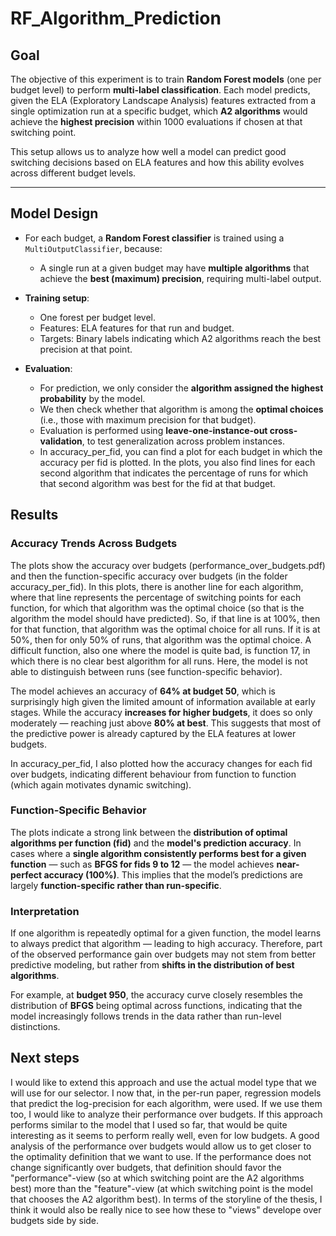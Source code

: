 # RF_Algorithm_Prediction

## Goal

The objective of this experiment is to train **Random Forest models** (one per budget level) to perform **multi-label classification**. Each model predicts, given the ELA (Exploratory Landscape Analysis) features extracted from a single optimization run at a specific budget, which **A2 algorithms** would achieve the **highest precision** within 1000 evaluations if chosen at that switching point.

This setup allows us to analyze how well a model can predict good switching decisions based on ELA features and how this ability evolves across different budget levels. 

---

## Model Design

- For each budget, a **Random Forest classifier** is trained using a `MultiOutputClassifier`, because:
  - A single run at a given budget may have **multiple algorithms** that achieve the **best (maximum) precision**, requiring multi-label output.

- **Training setup**:
  - One forest per budget level.
  - Features: ELA features for that run and budget.
  - Targets: Binary labels indicating which A2 algorithms reach the best precision at that point.

- **Evaluation**:
  - For prediction, we only consider the **algorithm assigned the highest probability** by the model.
  - We then check whether that algorithm is among the **optimal choices** (i.e., those with maximum precision for that budget).
  - Evaluation is performed using **leave-one-instance-out cross-validation**, to test generalization across problem instances.
  - In accuracy_per_fid, you can find a plot for each budget in which the accuracy per fid is plotted. In the plots, you also find lines for each second algorithm that indicates the percentage of runs for which that second algorithm was best for the fid at that budget.



## Results
### Accuracy Trends Across Budgets
The plots show the accuracy over budgets (performance_over_budgets.pdf) and then the function-specific accuracy over budgets (in the folder accuracy_per_fid). In this plots, there is another line for each algorithm, where that line represents the percentage of switching points for each function, for which that algorithm was the optimal choice (so that is the algorithm the model should have predicted). So, if that line is at 100%, then for that function, that algorithm was the optimal choice for all runs. If it is at 50%, then for only 50% of runs, that algorithm was the optimal choice. A difficult function, also one where the model is quite bad, is function 17, in which there is no clear best algorithm for all runs. Here, the model is not able to distinguish between runs (see function-specific behavior).

The model achieves an accuracy of **64% at budget 50**, which is surprisingly high given the limited amount of information available at early stages. While the accuracy **increases for higher budgets**, it does so only moderately — reaching just above **80% at best**. This suggests that most of the predictive power is already captured by the ELA features at lower budgets.

In accuracy_per_fid, I also plotted how the accuracy changes for each fid over budgets, indicating different behaviour from function to function (which again motivates dynamic switching).

### Function-Specific Behavior

The plots indicate a strong link between the **distribution of optimal algorithms per function (fid)** and the **model's prediction accuracy**. In cases where a **single algorithm consistently performs best for a given function** — such as **BFGS for fids 9 to 12** — the model achieves **near-perfect accuracy (100%)**. This implies that the model’s predictions are largely **function-specific rather than run-specific**.

### Interpretation

If one algorithm is repeatedly optimal for a given function, the model learns to always predict that algorithm — leading to high accuracy. Therefore, part of the observed performance gain over budgets may not stem from better predictive modeling, but rather from **shifts in the distribution of best algorithms**.

For example, at **budget 950**, the accuracy curve closely resembles the distribution of **BFGS** being optimal across functions, indicating that the model increasingly follows trends in the data rather than run-level distinctions.

## Next steps
I would like to extend this approach and use the actual model type that we will use for our selector. I now that, in the per-run paper, regression models that predict the log-precision for each algorithm, were used. If we use them too, I would like to analyze their performance over budgets. If this approach performs similar to the model that I used so far, that would be quite interesting as it seems to perform really well, even for low budgets. A good analysis of the performance over budgets would allow us to get closer to the optimality definition that we want to use. If the performance does not change significantly over budgets, that definition should favor the "performance"-view (so at which switching point are the A2 algorithms best) more than the "feature"-view (at which switching point is the model that chooses the A2 algorithm best). In terms of the storyline of the thesis, I think it would also be really nice to see how these to "views" develope over budgets side by side.
